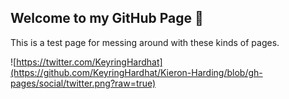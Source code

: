 ## Welcome to my GitHub Page 🤠

This is a test page for messing around with these kinds of pages. 

![https://twitter.com/KeyringHardhat](https://github.com/KeyringHardhat/Kieron-Harding/blob/gh-pages/social/twitter.png?raw=true)
